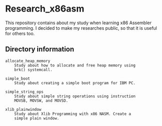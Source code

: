 # Research_x86asm
This repository contains about my study when learning x86 Assembler
programming. I decided to make my researches public, so that it is
useful for others too.

## Directory information

    allocate_heap_memory
        Study about how to allocate and free heap memory using
        brk() systemcall.

    simple_boot
        Study about creating a simple boot program for IBM PC.

    simple_string_ops
        Study about simple string operations using instruction
        MOVSB, MOVSW, and MOVSD.

    xlib_plainwindow
        Study about Xlib Programming with x86 NASM. Create a
        simple plain window.